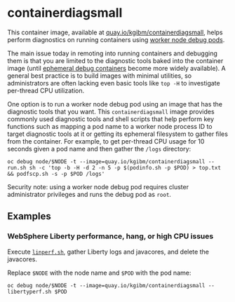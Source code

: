 # containerdiagsmall

This container image, available at [quay.io/kgibm/containerdiagsmall](https://quay.io/repository/kgibm/containerdiagsmall), helps perform diagnostics on running containers using [worker node debug pods](https://kubernetes.io/docs/tasks/debug/debug-application/debug-running-pod/#node-shell-session).

The main issue today in remoting into running containers and debugging them is that you are limited to the diagnostic tools baked into the container image (until [ephemeral debug containers](https://kubernetes.io/docs/tasks/debug/debug-application/debug-running-pod/#ephemeral-container) become more widely available). A general best practice is to build images with minimal utilities, so administrators are often lacking even basic tools like `top -H` to investigate per-thread CPU utilization.

One option is to run a worker node debug pod using an image that has the diagnostic tools that you want. This `containerdiagsmall` image provides commonly used diagnostic tools and shell scripts that help perform key functions such as mapping a pod name to a worker node process ID to target diagnostic tools at it or getting its ephemeral filesystem to gather files from the container. For example, to get per-thread CPU usage for 10 seconds given a pod name and then gather the `/logs` directory:

`oc debug node/$NODE -t --image=quay.io/kgibm/containerdiagsmall -- run.sh sh -c 'top -b -H -d 2 -n 5 -p $(podinfo.sh -p $POD) > top.txt && podfscp.sh -s -p $POD /logs'`

Security note: using a worker node debug pod requires cluster administrator privileges and runs the debug pod as `root`.

## Examples

### WebSphere Liberty performance, hang, or high CPU issues

Execute [`linperf.sh`](https://www.ibm.com/support/pages/mustgather-performance-hang-or-high-cpu-issues-websphere-application-server-linux), gather Liberty logs and javacores, and delete the javacores.

Replace `$NODE` with the node name and `$POD` with the pod name:

```
oc debug node/$NODE -t --image=quay.io/kgibm/containerdiagsmall -- libertyperf.sh $POD
```
